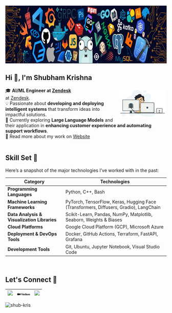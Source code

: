 
<p align="center"><img src="https://github.com/shub-kris/shub-kris/blob/main/header.png" width="1380px" height="180px"></p>

<h2>Hi 👋, I'm Shubham Krishna</h2>

<!--Intro Section-->
<img src="https://github.com/shub-kris/shub-kris/blob/main/intro.gif" width="30%" align="right">

🎓 **AI/ML Engineer at [Zendesk](https://www.zendesk.com/)**  
at [Zendesk](https://www.zendesk.com/).<br>
💡 Passionate about **developing and deploying intelligent systems** that transform ideas into impactful solutions.<br>
📖 Currently exploring **Large Language Models** and their application in **enhancing customer experience and automating support workflows**.<br>
🌟 Read more about my work on [Website](https://shub-kris.github.io/) <br><br>

## Skill Set :muscle:

Here’s a snapshot of the major technologies I’ve worked with in the past:

<!-- **Programming Languages**

- Python
- C++
- Bash

**Machine Learning Frameworks**

- PyTorch
- TensorFlow, Keras
- HuggingFace Transformers, Diffusers and Gradio
- LangChain

**Data Analysis and Visualization Libraries**

- Scikit-Learn, Pandas and NumPy
- Matplotlib and Seaborn
- Weights and Biases

**Cloud Platforms**

- Google Cloud Platform (GCP)
- Microsoft Azure

**Deployment and DevOps Tools**

- Docker
- GitHub Actions
- Terraform
- FastAPI
- Grafana

**Development Tools**

- Git
- Ubuntu
- Jupyter Notebook
- Visual Studio Code -->

| **Category**                 |  **Technologies**                                                                 |
|------------------------------|---------------------------------------------------------------------------------|
| **Programming Languages**     | Python, C++, Bash                                                                |
| **Machine Learning Frameworks**| PyTorch, TensorFlow, Keras, Hugging Face (Transformers, Diffusers, Gradio), LangChain |
| **Data Analysis & Visualization Libraries** | Scikit-Learn, Pandas, NumPy, Matplotlib, Seaborn, Weights & Biases              |
| **Cloud Platforms**           | Google Cloud Platform (GCP), Microsoft Azure                                     |
| **Deployment & DevOps Tools** | Docker, GitHub Actions, Terraform, FastAPI, Grafana                             |
| **Development Tools**         | Git, Ubuntu, Jupyter Notebook, Visual Studio Code                               |

<br>


<!-- ## Some Stats :bar_chart:

<img src="https://github-readme-stats.vercel.app/api?username=shub-kris&show_icons=true&theme=tokyonight&include_all_commits=true"> -->

<!---[Top Langs](https://github-readme-stats.vercel.app/api/top-langs/?username=shub-kris&size_weight=0.5&count_weight=0.5)!-->

## Let's Connect :handshake:

<a href="https://www.linkedin.com/in/shubham-krishna-998922108/"><img src="https://cdn2.iconfinder.com/data/icons/social-media-2285/512/1_Linkedin_unofficial_colored_svg-128.png" width="40"></a>|<a href="https://medium.com/@shubhamkrishna.ism"><img src="https://github.com/Medium/medium-logos/blob/master/01_Logo/01_Black/SVG/Medium-Logo-Black-RGB.svg" width="40"></a>|<a href="https://twitter.com/KrishnaaShubham"><img src="https://raw.githubusercontent.com/johan/svg-cleanups/master/logos/twitter.svg" width="40"></a>
|--|--|--|



<!-- Profile Views -->

<p align="left"><img src="https://komarev.com/ghpvc/?username=shub-kris&label=Profile%20views&color=0e75b6&style=flat" alt="shub-kris" height=21px/></p>
